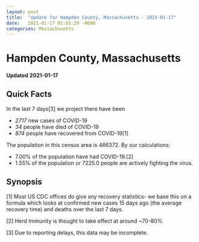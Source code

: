 ```yaml
---
layout: post
title:  "Update for Hampden County, Massachusetts - 2021-01-17"
date:   2021-01-17 01:01:29 -0600
categories: Massachusetts
---
```


# Hampden County, Massachusetts
#### Updated 2021-01-17

## Quick Facts

In the last 7 days[3] we project there have been
- *2717* new cases of COVID-19
- *34* people have died of COVID-19
- *874* people have recovered from COVID-19[1]

The population in this census area is 466372. By our calculations:
- 7.00% of the population have had COVID-19.[2]
- 1.55% of the population or 7225.0 people are actively fighting the virus.

## Synopsis




[1] Most US CDC offices do give any recovery statistics- we base this on a formula which looks at confirmed new cases
15 days ago (the average recovery time) and deaths over the last 7 days.

[2] Herd Immunity is thought to take effect at around ~70-80%

[3] Due to reporting delays, this data may be incomplete.
 
    